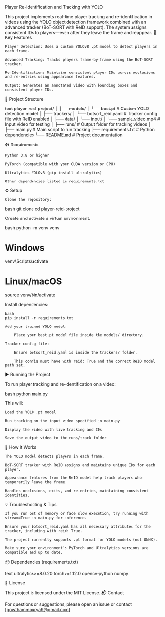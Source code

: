 
Player Re-Identification and Tracking with YOLO

This project implements real-time player tracking and re-identification in videos using the YOLO object detection framework combined with an advanced tracker (BoT-SORT with ReID support). The system assigns consistent IDs to players—even after they leave the frame and reappear.
🚀 Key Features

    Player Detection: Uses a custom YOLOv8 .pt model to detect players in each frame.

    Advanced Tracking: Tracks players frame-by-frame using the BoT-SORT tracker.

    Re-Identification: Maintains consistent player IDs across occlusions and re-entries using appearance features.

    Output: Generates an annotated video with bounding boxes and consistent player IDs.

📁 Project Structure

text
player-reid-project/
│
├── models/
│   └── best.pt                  # Custom YOLO detection model
│
├── trackers/
│   └── botsort_reid.yaml        # Tracker config file with ReID enabled
│
├── data/
│   └── input/
│       └── sample_video.mp4     # Input video for testing
│
├── runs/                        # Output folder for tracking videos
│
├── main.py                      # Main script to run tracking
├── requirements.txt             # Python dependencies
└── README.md                    # Project documentation

🛠️ Requirements

    Python 3.8 or higher

    PyTorch (compatible with your CUDA version or CPU)

    Ultralytics YOLOv8 (pip install ultralytics)

    Other dependencies listed in requirements.txt

⚙️ Setup

    Clone the repository:

bash
git clone <your-repo-url>
cd player-reid-project

Create and activate a virtual environment:

bash
python -m venv venv
# Windows
venv\Scripts\activate
# Linux/macOS
source venv/bin/activate

Install dependencies:

    bash
    pip install -r requirements.txt

    Add your trained YOLO model:

        Place your best.pt model file inside the models/ directory.

    Tracker config file:

        Ensure botsort_reid.yaml is inside the trackers/ folder.

        This config must have with_reid: True and the correct ReID model path set.

▶️ Running the Project

To run player tracking and re-identification on a video:

bash
python main.py

This will:

    Load the YOLO .pt model

    Run tracking on the input video specified in main.py

    Display the video with live tracking and IDs

    Save the output video to the runs/track folder

🧠 How It Works

    The YOLO model detects players in each frame.

    BoT-SORT tracker with ReID assigns and maintains unique IDs for each player.

    Appearance features from the ReID model help track players who temporarily leave the frame.

    Handles occlusions, exits, and re-entries, maintaining consistent identities.

💡 Troubleshooting & Tips

    If you run out of memory or face slow execution, try running with stream=True in main.py for inference.

    Ensure your botsort_reid.yaml has all necessary attributes for the tracker, including with_reid: True.

    The project currently supports .pt format for YOLO models (not ONNX).

    Make sure your environment’s PyTorch and Ultralytics versions are compatible and up to date.

📦 Dependencies (requirements.txt)

text
ultralytics>=8.0.20
torch>=1.12.0
opencv-python
numpy

📄 License

This project is licensed under the MIT License.
📬 Contact

For questions or suggestions, please open an issue or contact [gowthammourya9@gmail.com]
